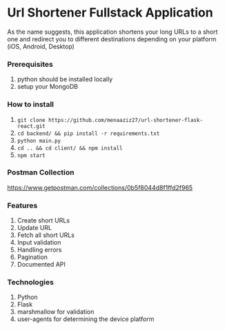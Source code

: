 # Url Shortener Fullstack Application

As the name suggests, this application shortens your long URLs to a short one and redirect you to different destinations depending on your platform (iOS, Android, Desktop)

### Prerequisites

1. python should be installed locally
2. setup your MongoDB

### How to install

1. `git clone https://github.com/menaaziz27/url-shortener-flask-react.git`
2. `cd backend/ && pip install -r requirements.txt`
3. `python main.py`
4. `cd .. && cd client/ && npm install`
5. `npm start`

### Postman Collection

[<https://www.getpostman.com/collections/0b5f8044d8f1ffd2f965>](https://www.getpostman.com/collections/0b5f8044d8f1ffd2f965)

### Features

1. Create short URLs
2. Update URL
3. Fetch all short URLs
4. Input validation
5. Handling errors
6. Pagination
7. Documented API

### Technologies

1. Python
2. Flask
3. marshmallow for validation
4. user-agents for determining the device platform

